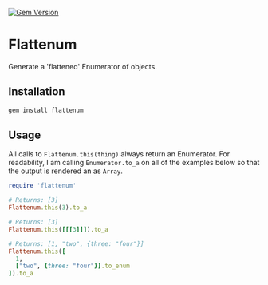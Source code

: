 [![Gem Version](https://badge.fury.io/rb/flattenum.svg)](http://badge.fury.io/rb/flattenum)

# Flattenum #

Generate a 'flattened' Enumerator of objects.

## Installation ##

```sh
gem install flattenum
```

## Usage ##

All calls to ```Flattenum.this(thing)``` always return an Enumerator.  For readability, I am calling ```Enumerator.to_a``` on all of the examples below so that the output is rendered an as ```Array```.

```ruby
require 'flattenum'

# Returns: [3]
Flattenum.this(3).to_a

# Returns: [3]
Flattenum.this([[[3]]]).to_a

# Returns: [1, "two", {three: "four"}]
Flattenum.this([
  1,
  ["two", {three: "four"}].to_enum
]).to_a

```
